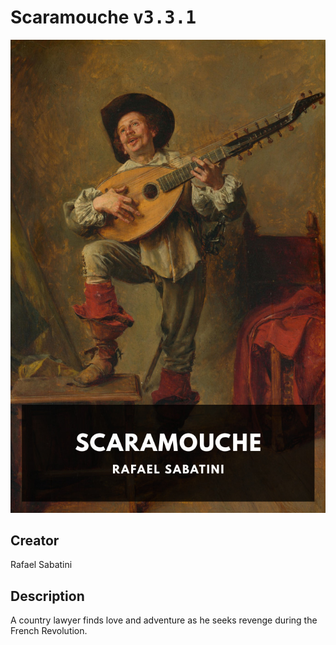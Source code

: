 
# Scaramouche <kbd>v3.3.1</kbd>

<center>
  <img src="./cover-1024.jpg"/>
</center>

## Creator
Rafael Sabatini

## Description
A country lawyer finds love and adventure as he seeks revenge during the French Revolution.
